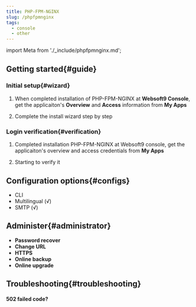 ```yaml
---
title: PHP-FPM-NGINX
slug: /phpfpmnginx
tags:
  - console
  - other
---
```


import Meta from './_include/phpfpmnginx.md';

<Meta name="meta" />

## Getting started{#guide}

### Initial setup{#wizard}

1. When completed installation of PHP-FPM-NGINX at **Websoft9 Console**, get the applicaiton's **Overview** and **Access** information from **My Apps**  

2. Complete the install wizard step by step

### Login verification{#verification}

1. Completed installation PHP-FPM-NGINX at Websoft9 console, get the applicaiton's overview and access credentials from **My Apps**  

2. Starting to verify it

## Configuration options{#configs}

- CLI
- Multilingual (√)
- SMTP (√)

## Administer{#administrator}

- **Password recover**
- **Change URL**
- **HTTPS**
- **Online backup**
- **Online upgrade**

## Troubleshooting{#troubleshooting}

#### 502 failed code?